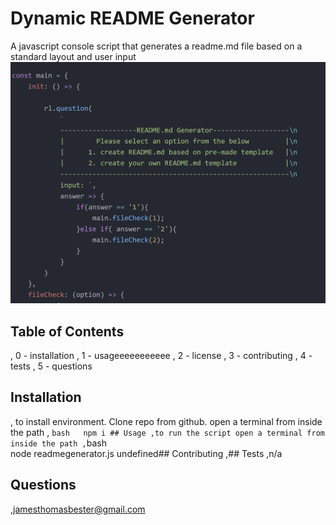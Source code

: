 # Dynamic README Generator
A javascript console script that generates a readme.md file based on a standard layout and user input![App Screenshot](readme.png)

## Table of Contents
,
0 - installation
,
1 - usageeeeeeeeeee
,
2 - license
,
3 - contributing
,
4 - tests
,
5 - questions
## Installation
, to install environment. Clone repo from github. open a terminal from inside the path
, ```bash  
 npm i ## Usage
,to run the script open a terminal from inside the path
,```bash  
node readmegenerator.js undefined## Contributing
,## Tests
,n/a
## Questions
,jamesthomasbester@gmail.com